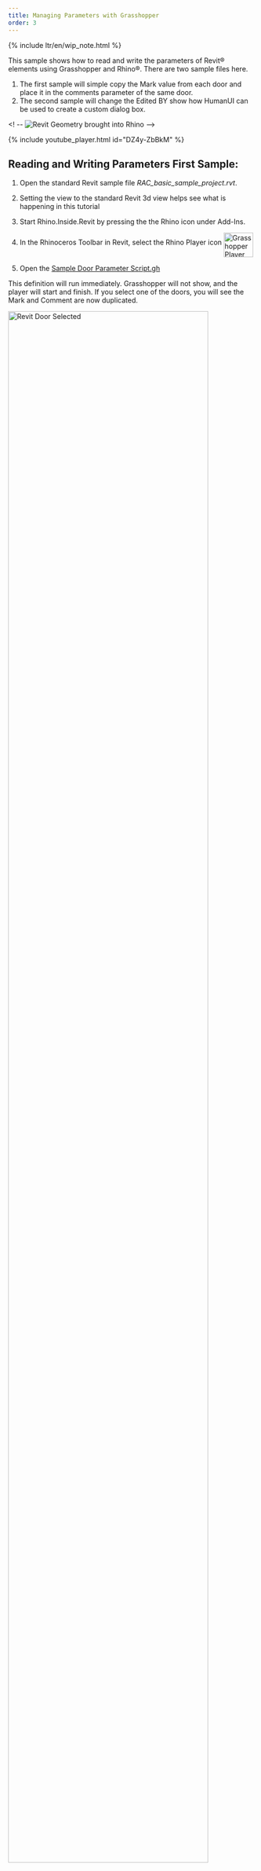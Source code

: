 ```yaml
---
title: Managing Parameters with Grasshopper
order: 3
---
```


{% include ltr/en/wip_note.html %}

This sample shows how to read and write the parameters of Revit&reg; elements using Grasshopper and Rhino&reg;. There are two sample files here. 

1. The first sample will simple copy the Mark value from each door and place it in the comments parameter of the same door.
2. The second sample will change the Edited BY show how HumanUI can be used to create a custom dialog box.

<! -- ![Revit Geometry brought into Rhino](/static/images/revit-to-rhino-final.jpg) -->

{% include youtube_player.html id="DZ4y-ZbBkM" %}

## Reading and Writing Parameters First Sample:

1. Open the standard Revit sample file *RAC_basic_sample_project.rvt*.
1. Setting the view to the standard Revit 3d view helps see what is happening in this tutorial 
1. Start Rhino.Inside.Revit by pressing the the Rhino icon under Add-Ins.
1. In the Rhinoceros Toolbar in Revit, select the Rhino Player icon <img src="GrasshopperPlayer.png" alt="Grasshopper Player"
	 width="60" height="50" align="middle" float="none">
	
1. Open the [Sample Door Parameter Script.gh](/static/samples/door-param-script.gh)

This definition will run immediately. Grasshopper will not show, and the player will start and finish. If you select one of the doors, you will see the Mark and Comment are now duplicated.

 <img src="door_selected_parameter.jpg" alt="Revit Door Selected"
	 width="90%" float="left">

Now take a look at the definition by selecting the Grasshopper Icon in the Revit Rhinoceros Toolbar and opening the [Sample Door Parameter Script.gh](/static/samples/door-param-script.gh) definition.

![Door Parameters Definition](/static/images/door_parameters_definition.jpg)

The definition finds all the Doors setting a Category Filter and finding all the Elements of that Category. Then, using the *ParameterGet* Component each `Mark` is found for each door.  Then the `Comments` parameter is set using the *ParameterSet* component.


## Using a Human UI dialog to change parameters:

The second example here requires the [HumanUI plugin for Grasshopper](https://www.food4rhino.com/app/human-ui). This is a plugin allowing Grasshopper to design and display dialog box interfaces.  In this case the dialog interface will help edit the *Drawn by* and the *Checked by* sections of the title block.

1. Open the *A001 - Title Sheet* * in the standard *RAC_basic_sample_project.rvt*.
2. In the Rhinoceros Toolbar in Revit, select the Rhino Player icon <img src="GrasshopperPlayer.png" alt="Grasshopper Player"
   width="60" height="50" align="middle" float="none">
3. Open the [Sample_Write_Sheet_HumanUI_Script.gh](Sample_Write_Sheet_HumanUI_Script.gh)

This definition will run the Human UI dialog immediately without showing Grasshopper.

![Human UI edit](/static/images/humanUI.jpg)

Simply edit the Text filed and click on the update buttons to the right.  The Titleblock will change.

To see how the definition works, just open the Grasshopper canvas and open the script.

